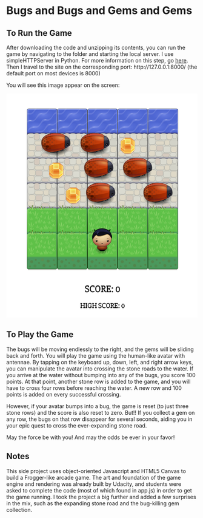 <h1>Bugs and Bugs and Gems and Gems</h1>

<h2>To Run the Game</h2>

<p>After downloading the code and unzipping its contents, you can run the game by navigating to the folder and starting the local server. I use simpleHTTPServer in Python. For more information on this step, go <a href="http://www.pythonforbeginners.com/modules-in-python/how-to-use-simplehttpserver">here</a>. Then I travel to the site on the corresponding port: http://127.0.0.1:8000/ (the default port on most devices is 8000)</p>

<p>You will see this image appear on the screen:</p>

<img src="images/bugs_and_gems_screenshot.png">

<h2>To Play the Game</h2>

<p>The bugs will be moving endlessly to the right, and the gems will be sliding back and forth. You will play the game using the human-like avatar with antennae. By tapping on the keyboard up, down, left, and right arrow keys, you can manipulate the avatar into crossing the stone roads to the water. If you arrive at the water without bumping into any of the bugs, you score 100 points. At that point, another stone row is added to the game, and you will have to cross four rows before reaching the water. A new row and 100 points is added on every successful crossing.</p>

<p>However, if your avatar bumps into a bug, the game is reset (to just three stone rows) and the score is also reset to zero. But!! If you collect a gem on any row, the bugs on that row disappear for several seconds, aiding you in your epic quest to cross the ever-expanding stone road.</p>

<p>May the force be with you! And may the odds be ever in your favor!</p>

<h2>Notes</h2>

<p>This side project uses object-oriented Javascript and HTML5 Canvas to build a Frogger-like arcade game. The art and foundation of the game engine and rendering was already built by Udacity, and students were asked to complete the code (most of which found in app.js) in order to get the game running. I took the project a big further and added a few surprises in the mix, such as the expanding stone road and the bug-killing gem collection.</p>

